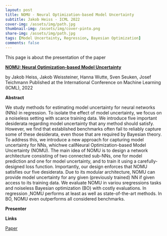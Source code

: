 ```yaml
---
layout: post
title: NOMU - Neural Optimization-based Model Uncertainty
subtitle: Jakob Heiss - ICML 2022
cover-img: /assets/img/path.jpg
thumbnail-img: /assets/img/cover-pinto.png
share-img: /assets/img/path.jpg
tags: [Model Uncertainty, Regression, Bayesian Optimization]
comments: false
---
```


This page is about the presentation of the paper

[**NOMU: Neural Optimization-based Model Uncertainty**](https://arxiv.org/pdf/2102.13640.pdf)

by Jakob Heiss, Jakob Weissteiner, Hanna Wutte, Sven Seuken, Josef Teichmann
Published at the International Conference on Machine Learning (ICML), 2022

**Abstract**

We study methods for estimating model uncertainty for neural networks (NNs) in regression. To isolate the effect of model uncertainty, we focus on a noiseless setting with scarce training data. We introduce five important desiderata regarding model uncertainty that any method should satisfy. However, we find that established benchmarks often fail to reliably capture some of these desiderata, even those that are required by Bayesian theory. To address this, we introduce a new approach for capturing model uncertainty for NNs, whichwe  callNeural  Optimization-based  Model  Uncertainty (NOMU). The main idea of NOMU is to  design  a  network  architecture  consisting  of two connected sub-NNs, one for model prediction and one for model uncertainty, and to train it using a carefully-designed loss function. Importantly, our design enforces that NOMU satisfies our five desiderata. Due to its modular architecture, NOMU can provide model uncertainty for any given (previously trained) NN if given access to its training data. We evaluate NOMU in variou sregressions tasks and noiseless Bayesian optimization (BO) with costly evaluations. In regression ,NOMU performs at least as well as state-of-the-art methods. In BO, NOMU even outperforms all considered benchmarks.

**Presenter**


**Links**

[Paper](https://arxiv.org/pdf/2102.13640.pdf)
